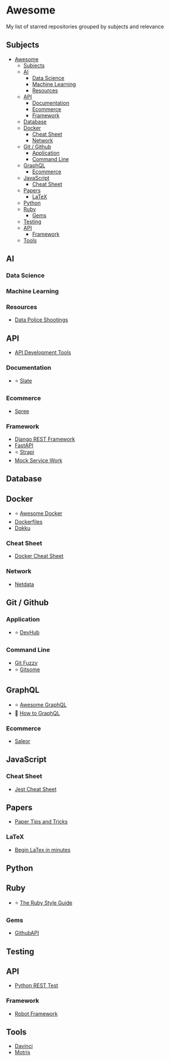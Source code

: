 # Awesome

My list of starred repositories grouped by subjects and relevance

## Subjects

- [Awesome](#awesome)
  - [Subjects](#subjects)
  - [AI](#ai)
    - [Data Science](#data-science)
    - [Machine Learning](#machine-learning)
    - [Resources](#resources)
  - [API](#api)
    - [Documentation](#documentation)
    - [Ecommerce](#ecommerce)
    - [Framework](#framework)
  - [Database](#database)
  - [Docker](#docker)
    - [Cheat Sheet](#cheat-sheet)
    - [Network](#network)
  - [Git / Github](#git--github)
    - [Application](#application)
    - [Command Line](#command-line)
  - [GraphQL](#graphql)
    - [Ecommerce](#ecommerce-1)
  - [JavaScript](#javascript)
    - [Cheat Sheet](#cheat-sheet-1)
  - [Papers](#papers)
    - [LaTeX](#latex)
  - [Python](#python)
  - [Ruby](#ruby)
    - [Gems](#gems)
  - [Testing](#testing)
  - [API](#api-1)
    - [Framework](#framework-1)
  - [Tools](#tools)

## AI

### Data Science

### Machine Learning

### Resources

- [Data Police Shootings](https://github.com/washingtonpost/data-police-shootings)

## API

- [API Development Tools](https://github.com/yosriady/api-development-tools)

### Documentation

- :star: [Slate](https://github.com/slatedocs/slate)

### Ecommerce

- [Spree](https://github.com/spree/spree)

### Framework

- [Django REST Framework](https://github.com/encode/django-rest-framework)
- [FastAPI](https://github.com/tiangolo/fastapi)
- :star: [Strapi](https://github.com/strapi/strapi)
- [Mock Service Work](https://github.com/mswjs/msw)

## Database

## Docker

- :star: [Awesome Docker](https://github.com/veggiemonk/awesome-docker)
- [Dockerfiles](https://github.com/jessfraz/dockerfiles)
- [Dokku](https://github.com/dokku/dokku)

### Cheat Sheet

- [Docker Cheat Sheet](https://github.com/wsargent/docker-cheat-sheet)

### Network

- [Netdata](https://github.com/netdata/netdata)

## Git / Github

### Application

- :star: [DevHub](https://github.com/devhubapp/devhub)

### Command Line

- [Git Fuzzy](https://github.com/bigH/git-fuzzy)
- :star: [Gitsome](https://github.com/donnemartin/gitsome)

## GraphQL

- :star: [Awesome GraphQL](https://github.com/chentsulin/awesome-graphql)
- :star2: [How to GraphQL](https://github.com/howtographql/howtographql)

### Ecommerce

- [Saleor](https://github.com/mirumee/saleor)

## JavaScript

### Cheat Sheet

- [Jest Cheat Sheet](https://github.com/sapegin/jest-cheat-sheet)

## Papers

- [Paper Tips and Tricks](https://github.com/Wookai/paper-tips-and-tricks)

### LaTeX

- [Begin LaTex in minutes](https://github.com/luong-komorebi/Begin-Latex-in-minutes)

## Python

## Ruby

- :star: [The Ruby Style Guide](https://github.com/rubocop-hq/ruby-style-guide)

### Gems

- [GithubAPI](https://github.com/piotrmurach/github)

## Testing

## API

- [Python REST Test](https://github.com/svanoort/pyresttest)

### Framework

- [Robot Framework](https://github.com/robotframework/robotframework)

## Tools

- [Davinci](https://github.com/edp963/davinci)
- [Motrix](https://github.com/agalwood/Motrix)
